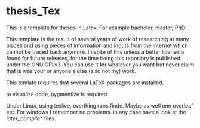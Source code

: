 # thesis_Tex
This is a template for theses in Latex. For example bachelor, master, PhD....

This template is the result of several years of work of researching at many places and using pieces of information and inputs from the internet which cannot be traced back anymore. In spite of this unless a better license is found for future releases, for the time being this reposiory is published under the GNU GPLv3. You can use it for whatever you want but never claim that is was your or anyone's else (also not my) work.

This temlate requires that several LaTeX-packages are installed. 

to visualize code, pygmentize is required

Under Linux, using texlive, everthing runs finde. Maybe as well onn overleaf etc. For windows I remember no problems. in any case have a look at the *latex_compile** files.

